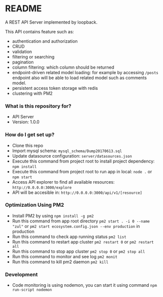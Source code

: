 # README #

A REST API Server implemented by loopback.

This API contains feature such as:

* authentication and authorization
* CRUD
* validation
* filtering or searching
* pagination
* column filtering: which column should be returned
* endpoint-driven related model loading: for example by accessing `/posts` endpoint also will be able to load related model such as comments model.
* persistent access token storage with redis
* clustering with PM2

### What is this repository for? ###

* API Server
* Version: 1.0.0

### How do I get set up? ###

* Clone this repo
* Import mysql schema: `mysql_schema/Dump20170613.sql`
* Update datasource configuration: `server/datasources.json`
* Execute this command from project root to install project dependency: `npm install` 
* Execute this command from project root to run app in local: `node .` or `npm start`
* Access API explorer to find all available resources: `http://0.0.0.0:3000/explore`
* API will be accesible in: `http://0.0.0.0:3000/api/v1/[resource]`

### Optimization Using PM2

* Install PM2 by using `npm install -g pm2`
* Run this command from app root directory `pm2 start . -i 0 --name "zul"` or `pm2 start ecosystem.config.json --env production` in production
* Run this command to check app running status `pm2 list`
* Run this command to restart app cluster `pm2 restart 0` or `pm2 restart all`
* Run this command to stop app cluster `pm2 stop 0` or `pm2 stop all`
* Run this command to monitor and see log `pm2 monit`
* Run this command to kill pm2 daemon `pm2 kill`

### Development

* Code monitoring is using nodemon, you can start it using command `npm run-script nodemon`